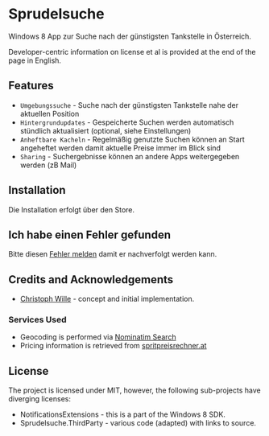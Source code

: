 # Sprudelsuche
Windows 8 App zur Suche nach der günstigsten Tankstelle in Österreich.  
  
Developer-centric information on license et al is provided at the end of the page in English.

## Features

* `Umgebungssuche` - Suche nach der günstigsten Tankstelle nahe der aktuellen Position
* `Hintergrundupdates` - Gespeicherte Suchen werden automatisch stündlich aktualisiert (optional, siehe Einstellungen)
* `Anheftbare Kacheln` - Regelmäßig genutzte Suchen können an Start angeheftet werden damit aktuelle Preise immer im Blick sind
* `Sharing` - Suchergebnisse können an andere Apps weitergegeben werden (zB Mail)

## Installation
Die Installation erfolgt über den Store.

## Ich habe einen Fehler gefunden
Bitte diesen [Fehler melden](https://github.com/christophwille/Sprudelsuche/issues/new) damit er nachverfolgt werden kann.

## Credits and Acknowledgements
* [Christoph Wille](christoph.wille@gmail.com) - concept and initial implementation.

### Services Used
* Geocoding is performed via [Nominatim Search](http://open.mapquestapi.com/nominatim/)
* Pricing information is retrieved from [spritpreisrechner.at](http://www.spritpreisrechner.at/)

## License
The project is licensed under MIT, however, the following sub-projects have diverging licenses:

* NotificationsExtensions - this is a part of the Windows 8 SDK.
* Sprudelsuche.ThirdParty - various code (adapted) with links to source.
